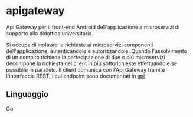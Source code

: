 # apigateway
Api Gateway per il front-end Android dell'applicazione a microservizi di supporto alla didattica universitaria.

Si occupa di inoltrare le richieste ai microservizi componenti dell'applicazione, autenticandole e autorizzandole.
Quando l'assolvimento di un compito richiede la partecipazione di due o più microservizi decompone la richiesta del client in più sottorichieste effettuandole se possibile in parallelo.
Il client comunica con l'Api Gateway tramite l'interfaccia REST, i cui endpoint sono documentati in [api](api/)

## Linguaggio
Go
